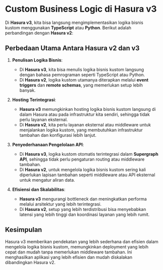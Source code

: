 # Custom Business Logic di Hasura v3

Di **Hasura v3**, kita bisa langsung mengimplementasikan logika bisnis kustom menggunakan **TypeScript** atau **Python**. Berikut adalah perbandingan dengan **Hasura v2**:

## Perbedaan Utama Antara Hasura v2 dan v3

1. **Penulisan Logika Bisnis**:  
   - Di **Hasura v3**, kita bisa menulis logika bisnis kustom langsung dengan bahasa pemrograman seperti TypeScript atau Python.
   - Di **Hasura v2**, logika kustom utamanya diterapkan melalui **event triggers** dan **remote schemas**, yang memerlukan setup lebih banyak.

2. **Hosting Terintegrasi**:  
   - **Hasura v3** memungkinkan hosting logika bisnis kustom langsung di dalam Hasura atau pada infrastruktur kita sendiri, sehingga tidak perlu layanan eksternal.
   - Di **Hasura v2**, kita perlu layanan eksternal atau middleware untuk menjalankan logika kustom, yang membutuhkan infrastruktur tambahan dan konfigurasi lebih lanjut.

3. **Penyederhanaan Pengelolaan API**:  
   - Di **Hasura v3**, logika kustom otomatis terintegrasi dalam **Supergraph API**, sehingga tidak perlu pengaturan routing atau middleware tambahan.
   - Di **Hasura v2**, untuk mengelola logika bisnis kustom sering kali diperlukan lapisan tambahan seperti middleware atau API eksternal untuk mengatur aliran data.

4. **Efisiensi dan Skalabilitas**:  
   - **Hasura v3** mengurangi bottleneck dan meningkatkan performa melalui arsitektur yang lebih terintegrasi.
   - Di **Hasura v2**, setup yang lebih terdistribusi bisa menyebabkan latensi yang lebih tinggi dan koordinasi layanan yang lebih rumit.

## Kesimpulan

Hasura v3 memberikan pendekatan yang lebih sederhana dan efisien dalam mengelola logika bisnis kustom, memungkinkan deployment yang lebih cepat dan mudah tanpa memerlukan middleware tambahan. Ini menghasilkan aplikasi yang lebih efisien dan mudah diskalakan dibandingkan Hasura v2.
